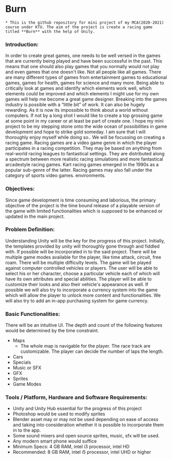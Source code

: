 # Burn

    * This is the github repository for mini project of my MCA(2020-2021) course under KTU. The aim of the project is create a racing game titled **Burn** with the help of Unity.

### Introduction:

In order to create great games, one needs to be well versed in the games that are currently being played and have
been successful in the past. This means that one should also play games that you normally would not play and even
games that one doesn't like. Not all people like all games. There are many different types of games from entertainment
games to educational games, games for health, games for science and many more. Being able to critically look at games
and identify which elements work well, which elements could be improved and which elements I might use for my own
games will help me become a great game designer.
Breaking into the games industry is possible with a “little bit” of work. It can also be hugely rewarding. As it is
now its impossible to think about a world without computers. If not by a long shot I would like to create a top grossing
game at some point in my career or at least be part of create one. I hope my mini project to be my stepping stone onto
the wide ocean of possibilities in game development and hope to strike gold someday. I am sure that I will thoroughly
enjoy myself while doing so..
We will be focussing on creating a racing game. Racing games are a video game genre in which the player
participates in a racing competition. They may be based on anything from real-world racing leagues to fantastical
settings. They are distributed along a spectrum between more realistic racing simulations and more fantastical arcadestyle racing games. Kart racing games emerged in the 1990s as a popular sub-genre of the latter. Racing games may also
fall under the category of sports video games.
environments.

### Objectives:

Since game development is time consuming and laborious, the primary objective of the project is the time
bound release of a playable version of the game with limited functionalities which is supposed to be enhanced or
updated in the main project.

### Problem Definition:

Understanding Unity will be the key for the progress of this project. Initially, the templates provided by unity
will thoroughly gone through and fiddled with. If possible will be incorporated in to the said project.
There will be multiple game modes available for the player, like time attack, circuit, free roam. There will be
multiple difficulty levels. The game will be played against computer controlled vehicles or players. The user will be able
to select his or her character, choose a particular vehicle each of which will have its own attributes and special abilities.
The player will be able to customize their looks and also their vehicle's appearance as well. If possible we will also try to
incorporate a currency system into the game which will allow the player to unlock more content and functionalities. We
will also try to add an in-app purchasing system for game currency.

### Basic Functionalities:

There will be an intuitive UI. The depth and count of the following features would be determined by the time
constraint.
  * Maps
    * The whole map is navigable for the player. The race track are customizable. The player can decide the
number of laps the length. 
  * Cars
  * Specials
  * Music or SFX
  * GFX
  * Sprites
  * Game Modes
 
 ### Tools / Platform, Hardware and Software Requirements:
   
   * Unity and Unity Hub essential for the progress of this project
   * Photoshop would be used to modify sprites
   * Blender asset may or may not be used depending on ease of access and taking into consideration whether it is
possible to incorporate them in to the app.
  *  Some sound mixers and open source sprites, music, sfx will be used.
  *  Any modern smart phone would suffice
  *  Minimum Specs: 4 GB RAM, intel i3 processor, intel HD
  *  Recommended: 8 GB RAM, intel i5 processor, intel UHD or higher


 
